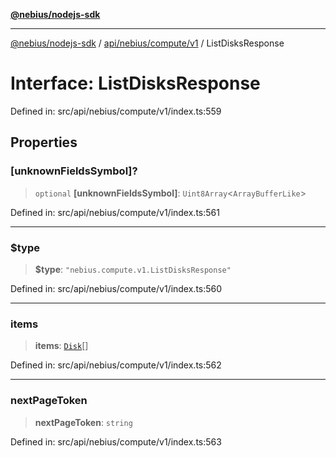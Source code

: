 [**@nebius/nodejs-sdk**](../../../../../README.md)

---

[@nebius/nodejs-sdk](../../../../../README.md) / [api/nebius/compute/v1](../README.md) / ListDisksResponse

# Interface: ListDisksResponse

Defined in: src/api/nebius/compute/v1/index.ts:559

## Properties

### \[unknownFieldsSymbol\]?

> `optional` **\[unknownFieldsSymbol\]**: `Uint8Array`\<`ArrayBufferLike`\>

Defined in: src/api/nebius/compute/v1/index.ts:561

---

### $type

> **$type**: `"nebius.compute.v1.ListDisksResponse"`

Defined in: src/api/nebius/compute/v1/index.ts:560

---

### items

> **items**: [`Disk`](Disk.md)[]

Defined in: src/api/nebius/compute/v1/index.ts:562

---

### nextPageToken

> **nextPageToken**: `string`

Defined in: src/api/nebius/compute/v1/index.ts:563
